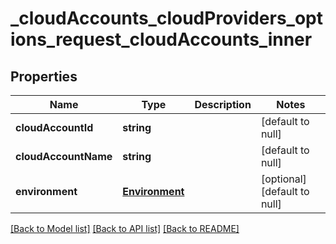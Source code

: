# _cloudAccounts_cloudProviders_options_request_cloudAccounts_inner

## Properties
Name | Type | Description | Notes
------------ | ------------- | ------------- | -------------
**cloudAccountId** | **string** |  | [default to null]
**cloudAccountName** | **string** |  | [default to null]
**environment** | [**Environment**](Environment.md) |  | [optional] [default to null]

[[Back to Model list]](../README.md#documentation-for-models) [[Back to API list]](../README.md#documentation-for-api-endpoints) [[Back to README]](../README.md)


